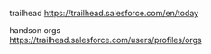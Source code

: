 trailhead
https://trailhead.salesforce.com/en/today  

handson orgs  
https://trailhead.salesforce.com/users/profiles/orgs

  


